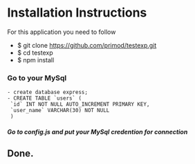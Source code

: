# Installation Instructions
For this application you need to follow
- $ git clone https://github.com/primod/testexp.git
- $ cd testexp
- $ npm install

### Go to your MySql
```
- create database express;
- CREATE TABLE `users` (
 `id` INT NOT NULL AUTO_INCREMENT PRIMARY KEY,
 `user_name` VARCHAR(30) NOT NULL
 )
```
##### Go to config.js and put your MySql credention for connection

## Done.
